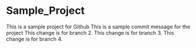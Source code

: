 # Sample_Project
This is a sample project for Github
This is a sample commit message for the project
This change is for branch 2.
This change is for branch 3.
This change is for branch 4.
